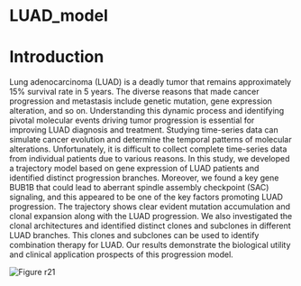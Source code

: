 # LUAD_model

# Introduction
Lung adenocarcinoma (LUAD) is a deadly tumor that remains approximately 15% survival rate in 5 years. The diverse reasons that made cancer progression and metastasis include genetic mutation, gene expression alteration, and so on. Understanding this dynamic process and identifying pivotal molecular events driving tumor progression is essential for improving LUAD diagnosis and treatment. Studying time-series data can simulate cancer evolution and determine the temporal patterns of molecular alterations. Unfortunately, it is difficult to collect complete time-series data from individual patients due to various reasons. In this study, we developed a trajectory model based on gene expression of LUAD patients and identified distinct progression branches. Moreover, we found a key gene BUB1B that could lead to aberrant spindle assembly checkpoint (SAC) signaling, and this appeared to be one of the key factors promoting LUAD progression. The trajectory shows clear evident mutation accumulation and clonal expansion along with the LUAD progression. We also investigated the clonal architectures and identified distinct clones and subclones in different LUAD branches. This clones and subclones can be used to identify combination therapy for LUAD. Our results demonstrate the biological utility and clinical application prospects of this progression model.


![Figure r21](https://user-images.githubusercontent.com/112677142/228104261-39291975-ab7f-4311-a833-3c06f84a372d.png)
